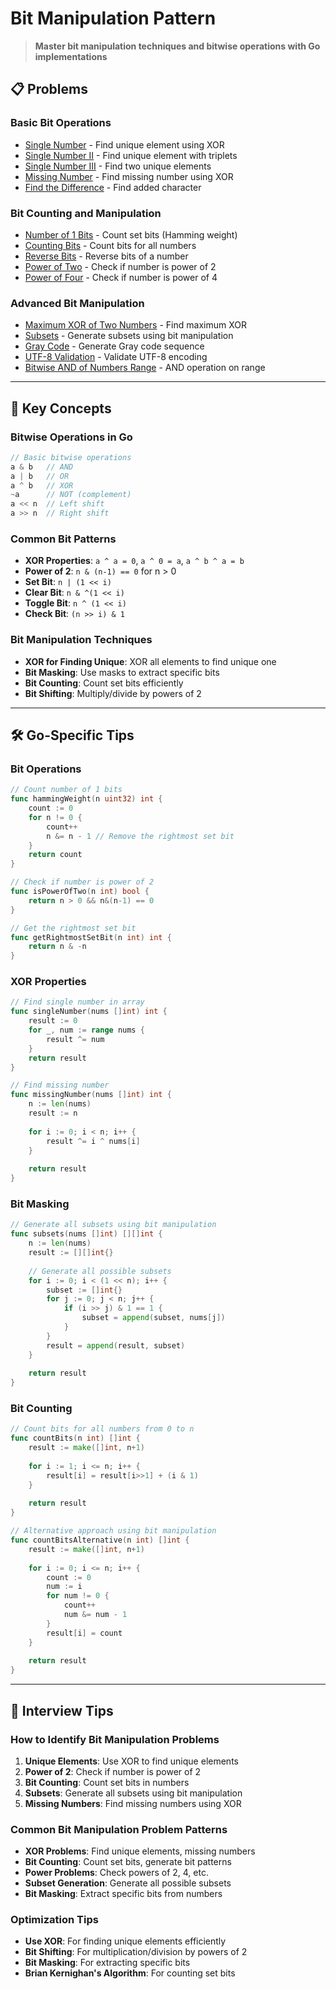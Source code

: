 # Bit Manipulation Pattern

> **Master bit manipulation techniques and bitwise operations with Go implementations**

## 📋 Problems

### **Basic Bit Operations**
- [Single Number](./SingleNumber.md) - Find unique element using XOR
- [Single Number II](./SingleNumberII.md) - Find unique element with triplets
- [Single Number III](./SingleNumberIII.md) - Find two unique elements
- [Missing Number](./MissingNumber.md) - Find missing number using XOR
- [Find the Difference](./FindTheDifference.md) - Find added character

### **Bit Counting and Manipulation**
- [Number of 1 Bits](./NumberOf1Bits.md) - Count set bits (Hamming weight)
- [Counting Bits](./CountingBits.md) - Count bits for all numbers
- [Reverse Bits](./ReverseBits.md) - Reverse bits of a number
- [Power of Two](./PowerOfTwo.md) - Check if number is power of 2
- [Power of Four](./PowerOfFour.md) - Check if number is power of 4

### **Advanced Bit Manipulation**
- [Maximum XOR of Two Numbers](./MaximumXOROfTwoNumbers.md) - Find maximum XOR
- [Subsets](./Subsets.md) - Generate subsets using bit manipulation
- [Gray Code](./GrayCode.md) - Generate Gray code sequence
- [UTF-8 Validation](./UTF8Validation.md) - Validate UTF-8 encoding
- [Bitwise AND of Numbers Range](./BitwiseANDOfNumbersRange.md) - AND operation on range

---

## 🎯 Key Concepts

### **Bitwise Operations in Go**
```go
// Basic bitwise operations
a & b   // AND
a | b   // OR
a ^ b   // XOR
~a      // NOT (complement)
a << n  // Left shift
a >> n  // Right shift
```

### **Common Bit Patterns**
- **XOR Properties**: `a ^ a = 0`, `a ^ 0 = a`, `a ^ b ^ a = b`
- **Power of 2**: `n & (n-1) == 0` for n > 0
- **Set Bit**: `n | (1 << i)`
- **Clear Bit**: `n & ^(1 << i)`
- **Toggle Bit**: `n ^ (1 << i)`
- **Check Bit**: `(n >> i) & 1`

### **Bit Manipulation Techniques**
- **XOR for Finding Unique**: XOR all elements to find unique one
- **Bit Masking**: Use masks to extract specific bits
- **Bit Counting**: Count set bits efficiently
- **Bit Shifting**: Multiply/divide by powers of 2

---

## 🛠️ Go-Specific Tips

### **Bit Operations**
```go
// Count number of 1 bits
func hammingWeight(n uint32) int {
    count := 0
    for n != 0 {
        count++
        n &= n - 1 // Remove the rightmost set bit
    }
    return count
}

// Check if number is power of 2
func isPowerOfTwo(n int) bool {
    return n > 0 && n&(n-1) == 0
}

// Get the rightmost set bit
func getRightmostSetBit(n int) int {
    return n & -n
}
```

### **XOR Properties**
```go
// Find single number in array
func singleNumber(nums []int) int {
    result := 0
    for _, num := range nums {
        result ^= num
    }
    return result
}

// Find missing number
func missingNumber(nums []int) int {
    n := len(nums)
    result := n
    
    for i := 0; i < n; i++ {
        result ^= i ^ nums[i]
    }
    
    return result
}
```

### **Bit Masking**
```go
// Generate all subsets using bit manipulation
func subsets(nums []int) [][]int {
    n := len(nums)
    result := [][]int{}
    
    // Generate all possible subsets
    for i := 0; i < (1 << n); i++ {
        subset := []int{}
        for j := 0; j < n; j++ {
            if (i >> j) & 1 == 1 {
                subset = append(subset, nums[j])
            }
        }
        result = append(result, subset)
    }
    
    return result
}
```

### **Bit Counting**
```go
// Count bits for all numbers from 0 to n
func countBits(n int) []int {
    result := make([]int, n+1)
    
    for i := 1; i <= n; i++ {
        result[i] = result[i>>1] + (i & 1)
    }
    
    return result
}

// Alternative approach using bit manipulation
func countBitsAlternative(n int) []int {
    result := make([]int, n+1)
    
    for i := 0; i <= n; i++ {
        count := 0
        num := i
        for num != 0 {
            count++
            num &= num - 1
        }
        result[i] = count
    }
    
    return result
}
```

---

## 🎯 Interview Tips

### **How to Identify Bit Manipulation Problems**
1. **Unique Elements**: Use XOR to find unique elements
2. **Power of 2**: Check if number is power of 2
3. **Bit Counting**: Count set bits in numbers
4. **Subsets**: Generate all subsets using bit manipulation
5. **Missing Numbers**: Find missing numbers using XOR

### **Common Bit Manipulation Problem Patterns**
- **XOR Problems**: Find unique elements, missing numbers
- **Bit Counting**: Count set bits, generate bit patterns
- **Power Problems**: Check powers of 2, 4, etc.
- **Subset Generation**: Generate all possible subsets
- **Bit Masking**: Extract specific bits from numbers

### **Optimization Tips**
- **Use XOR**: For finding unique elements efficiently
- **Bit Shifting**: For multiplication/division by powers of 2
- **Bit Masking**: For extracting specific bits
- **Brian Kernighan's Algorithm**: For counting set bits
